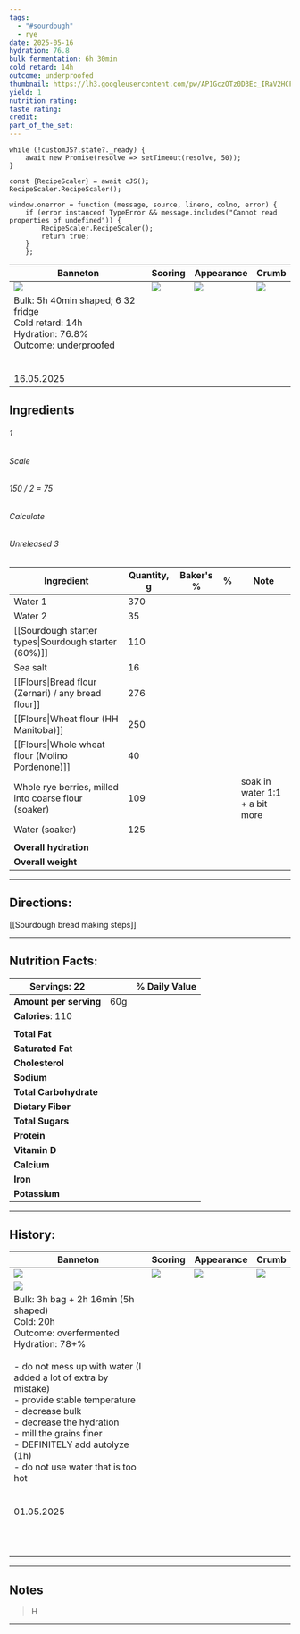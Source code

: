 ```yaml
---
tags:
  - "#sourdough"
  - rye
date: 2025-05-16
hydration: 76.8
bulk fermentation: 6h 30min
cold retard: 14h
outcome: underproofed
thumbnail: https://lh3.googleusercontent.com/pw/AP1GczOTz0D3Ec_IRaV2HCFcsVQF3paT41-c5P0jo1bG7J-dXSAMJemH7adRg0aRmqgOGd34W_DVC1iOcHZO-3XCqTf_eiAwpBYqwvbrDBjP-zCH4ty05JPrvQw6H-BJbxKT7ArCOd16rJhVvh36-7kJPmkZ=w1239-h960-s-no-gm?authuser=0
yield: 1
nutrition rating: 
taste rating: 
credit: 
part_of_the_set:
---
```

```dataviewjs
while (!customJS?.state?._ready) { 
	await new Promise(resolve => setTimeout(resolve, 50)); 
} 

const {RecipeScaler} = await cJS();
RecipeScaler.RecipeScaler();

window.onerror = function (message, source, lineno, colno, error) {
	if (error instanceof TypeError && message.includes("Cannot read properties of undefined")) {
		RecipeScaler.RecipeScaler();
		return true;
	}
    };
```

| Banneton                                                                                                                                                                                                                             | Scoring                                                                                                                                                                                                                              | Appearance                                                                                                                                                                                                                           | Crumb                                                                                                                                                                                                                                |
| ------------------------------------------------------------------------------------------------------------------------------------------------------------------------------------------------------------------------------------ | ------------------------------------------------------------------------------------------------------------------------------------------------------------------------------------------------------------------------------------ | ------------------------------------------------------------------------------------------------------------------------------------------------------------------------------------------------------------------------------------ | ------------------------------------------------------------------------------------------------------------------------------------------------------------------------------------------------------------------------------------ |
| ![](https://lh3.googleusercontent.com/pw/AP1GczO-7BZhA-EkmUzT_JVihDyhS_x1Q0nOy9UuSXkWn4mde9xVtpq-vbfRULb3Iaehf61-nDrUvoRdtTaM7_ikRHIH6gPJUrRRrpLp8n38dhWi2Z3Og83CbWSpGiDykgPRGcLMKIiC-Futz56gqT43cSzh=w1280-h960-s-no-gm?authuser=0) | ![](https://lh3.googleusercontent.com/pw/AP1GczNMBTvl7c3Cpx5hqQaX52rNCBvyINJN0ROSe11IcBgW_CBlbu6Ki6rO0WO8SZYg6Uk2GckjeX6CJ2PCHBvlKM70HebPSMBGN8DkAPPBGNwnby65xDtSbqD6hMmpGq8Iz4bJrNQ1AHOHimAwN0OAcQfc=w779-h1039-s-no-gm?authuser=0) | ![](https://lh3.googleusercontent.com/pw/AP1GczOTz0D3Ec_IRaV2HCFcsVQF3paT41-c5P0jo1bG7J-dXSAMJemH7adRg0aRmqgOGd34W_DVC1iOcHZO-3XCqTf_eiAwpBYqwvbrDBjP-zCH4ty05JPrvQw6H-BJbxKT7ArCOd16rJhVvh36-7kJPmkZ=w1239-h960-s-no-gm?authuser=0) | ![](https://lh3.googleusercontent.com/pw/AP1GczMqKTPPVEkxQJ101p35eSdcfmPgMUdx2DhJlkMiaFW2OEaH5BGszX4lb3MIdZ6UPr_EuCrGB78F0LGvGbplcwKaiK6NWwNq-JYW9Bgnw80RKA2J7Yxb-fQRaozZSjILzt-RFnv7xXA5GSmT6y9UiWeX=w841-h1039-s-no-gm?authuser=0) |
| Bulk: 5h 40min shaped; 6 32 fridge<br>Cold retard: 14h<br>Hydration: 76.8%<br>Outcome: underproofed<br><br><br>16.05.2025                                                                                                            |                                                                                                                                                                                                                                      |                                                                                                                                                                                                                                      |                                                                                                                                                                                                                                      |



## Ingredients

###### 1
###### Scale
###### 150 / 2 = 75
###### Calculate
###### Unreleased 3

| Ingredient                                           | Quantity, g | Baker's % | %   | Note                           |
| ---------------------------------------------------- | ----------- | --------- | --- | ------------------------------ |
| Water 1                                              | 370         |           |     |                                |
| Water 2                                              | 35          |           |     |                                |
| [[Sourdough starter types\|Sourdough starter (60%)]] | 110         |           |     |                                |
| Sea salt                                             | 16          |           |     |                                |
| [[Flours\|Bread flour (Zernari) / any bread flour]]  | 276         |           |     |                                |
| [[Flours\|Wheat flour (HH Manitoba)]]                | 250         |           |     |                                |
| [[Flours\|Whole wheat flour (Molino Pordenone)]]     | 40          |           |     |                                |
| Whole rye berries, milled into coarse flour (soaker) | 109         |           |     | soak in water 1:1 + a bit more |
| Water (soaker)                                       | 125         |           |     |                                |
|                                                      |             |           |     |                                |
| **Overall hydration**                                |             |           |     |                                |
| **Overall weight**                                   |             |           |     |                                |





---
## Directions:

[[Sourdough bread making steps]]

---
## Nutrition Facts:

| **Servings:** 22       |       | % Daily Value |
| ---------------------- | ----- | ------------- |
| **Amount per serving** | 60g   |               |
| **Calories**: 110      |       |               |
|                        |       |               |
| **Total Fat**          |       |               |
| **Saturated Fat**      |       |               |
| **Cholesterol**        |       |               |
| **Sodium**             |       |               |
| **Total Carbohydrate** |       |               |
| **Dietary Fiber**      |       |               |
| **Total Sugars**       |       |               |
| **Protein**            |       |               |
| **Vitamin D**          |       |               |
| **Calcium**            |       |               |
| **Iron**               |       |               |
| **Potassium**          |       |               |

---
## History:

| Banneton                                                                                                                                                                                                                                                                                                                                                                     | Scoring                                                                                                                                                                                                                             | Appearance                                                                                                                                                                                                                           | Crumb                                                                                                                                                                                                                                |
| ---------------------------------------------------------------------------------------------------------------------------------------------------------------------------------------------------------------------------------------------------------------------------------------------------------------------------------------------------------------------------- | ----------------------------------------------------------------------------------------------------------------------------------------------------------------------------------------------------------------------------------- | ------------------------------------------------------------------------------------------------------------------------------------------------------------------------------------------------------------------------------------ | ------------------------------------------------------------------------------------------------------------------------------------------------------------------------------------------------------------------------------------ |
| ![](https://lh3.googleusercontent.com/pw/AP1GczPXSoDlLFkTzzkg-pZMfMespTeRYZvK51P3E2WSykcHrN7LU1tJmzVTk3eOAuVwT8HZQ-Rk3fjbIAB08eWzUshQF7WVcfv9YBPkSU34qBQKtAc-VrXnJ-wfgv-2zbvWdFKol7r3PreQAqpBg0cc4PF6=w1204-h903-s-no-gm?authuser=0)                                                                                                                                         | ![](https://lh3.googleusercontent.com/pw/AP1GczNmysuNLd6T4IQIGe7qDrTidPYHjKH2zoq-hEAnOdeLiPJpmSu3WDpisJj7ndhbNfNsPVrxMrkUYNOtdDi_KZjr0Q35h1PyDNP7SeqLWQL-9BxcLJupsvW3TX96bs4qf1F8qHLtd9WPbwuKw4PnfeK2=w677-h903-s-no-gm?authuser=0) | ![](https://lh3.googleusercontent.com/pw/AP1GczP19CWOLNBvjPp4b0nmZSN5wRJ693DxpXZkg8b1FtPTJeXqj1KV1d9Hzxoa_7GS2XG7a4OWlpGB8cRv5nmFvH1LySEteV5bWiovKrB0918yj9SSQhQ0ske4BytNc2cPUMXYx4EKUcyfj3cTo4ouMNfx=w1204-h903-s-no-gm?authuser=0) | ![](https://lh3.googleusercontent.com/pw/AP1GczNeIb978NlgHADEcv4bbtBUx12owzbChIaH7WWtRQSt20AhqK-bdAorq9TWs2inXRktONpcg3iisPsv6tZf0q6RQC7Xxev0XxI8DiyQddW_iJj498C1WDBrMnb0bPVFf2vgNGxNv9M8y4E7sHfDlTYm=w1204-h903-s-no-gm?authuser=0) |
| ![](https://lh3.googleusercontent.com/pw/AP1GczM7U2bEQ048BnSfZx5_7Up5TTXpKYfHvXU_rXGVSo2-wZWljIlmr0ceDAUAhEQQbY8RVygz13GOr5sfhfM7aM0nrPjcq0dPUsrtHU_cN1W6RVuhyiu_-Q5DicdYOxlvf20AAjGJlEHFExI3Vqwf6gnU=w1204-h903-s-no-gm?authuser=0)                                                                                                                                         |                                                                                                                                                                                                                                     |                                                                                                                                                                                                                                      |                                                                                                                                                                                                                                      |
| Bulk: 3h bag + 2h 16min (5h shaped)<br>Cold: 20h<br>Outcome: overfermented<br>Hydration: 78+%<br><br>- do not mess up with water (I added a lot of extra by mistake)<br>- provide stable temperature<br>- decrease bulk<br>- decrease the hydration<br>- mill the grains finer<br>- DEFINITELY add autolyze (1h)<br>- do not use water that is too hot<br><br><br>01.05.2025 |                                                                                                                                                                                                                                     |                                                                                                                                                                                                                                      |                                                                                                                                                                                                                                      |
|                                                                                                                                                                                                                                                                                                                                                                              |                                                                                                                                                                                                                                     |                                                                                                                                                                                                                                      |                                                                                                                                                                                                                                      |
|                                                                                                                                                                                                                                                                                                                                                                              |                                                                                                                                                                                                                                     |                                                                                                                                                                                                                                      |                                                                                                                                                                                                                                      |
|                                                                                                                                                                                                                                                                                                                                                                              |                                                                                                                                                                                                                                     |                                                                                                                                                                                                                                      |                                                                                                                                                                                                                                      |
|                                                                                                                                                                                                                                                                                                                                                                              |                                                                                                                                                                                                                                     |                                                                                                                                                                                                                                      |                                                                                                                                                                                                                                      |
|                                                                                                                                                                                                                                                                                                                                                                              |                                                                                                                                                                                                                                     |                                                                                                                                                                                                                                      |                                                                                                                                                                                                                                      |
|                                                                                                                                                                                                                                                                                                                                                                              |                                                                                                                                                                                                                                     |                                                                                                                                                                                                                                      |                                                                                                                                                                                                                                      |
|                                                                                                                                                                                                                                                                                                                                                                              |                                                                                                                                                                                                                                     |                                                                                                                                                                                                                                      |                                                                                                                                                                                                                                      |
|                                                                                                                                                                                                                                                                                                                                                                              |                                                                                                                                                                                                                                     |                                                                                                                                                                                                                                      |                                                                                                                                                                                                                                      |
|                                                                                                                                                                                                                                                                                                                                                                              |                                                                                                                                                                                                                                     |                                                                                                                                                                                                                                      |                                                                                                                                                                                                                                      |
|                                                                                                                                                                                                                                                                                                                                                                              |                                                                                                                                                                                                                                     |                                                                                                                                                                                                                                      |                                                                                                                                                                                                                                      |
|                                                                                                                                                                                                                                                                                                                                                                              |                                                                                                                                                                                                                                     |                                                                                                                                                                                                                                      |                                                                                                                                                                                                                                      |

---
## Notes

> H

---



